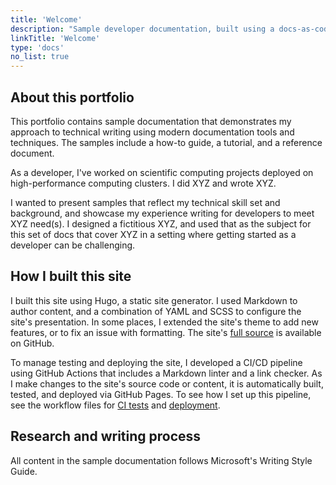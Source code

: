 ```yaml
---
title: 'Welcome'
description: "Sample developer documentation, built using a docs-as-code approach"
linkTitle: 'Welcome'
type: 'docs'
no_list: true
---
```


## About this portfolio

This portfolio contains sample documentation that demonstrates my approach to technical writing using modern documentation tools and techniques.
The samples include a how-to guide, a tutorial, and a reference document.

As a developer, I've worked on scientific computing projects deployed on high-performance computing clusters.
I did XYZ and wrote XYZ.

I wanted to present samples that reflect my technical skill set and background, and showcase my experience writing for developers to meet XYZ need(s).
I designed a fictitious XYZ, and used that as the subject for this set of docs that cover XYZ in a setting where getting started as a developer can be challenging.

## How I built this site

I built this site using Hugo, a static site generator.
I used Markdown to author content, and a combination of YAML and SCSS to configure the site's presentation.
In some places, I extended the site's theme to add new features, or to fix an issue with formatting.
The site's [full source](https://github.com/nandstand/sample-site) is available on GitHub.

To manage testing and deploying the site, I developed a CI/CD pipeline using GitHub Actions that includes a Markdown linter and a link checker.
As I make changes to the site's source code or content, it is automatically built, tested, and deployed via GitHub Pages.
To see how I set up this pipeline, see the workflow files for [CI tests](https://github.com/nandstand/sample-site/blob/main/.github/workflows/ci.yml) and [deployment](https://github.com/nandstand/sample-site/blob/main/.github/workflows/deploy.yml).

## Research and writing process

All content in the sample documentation follows Microsoft's Writing Style Guide.
